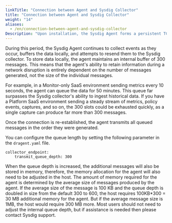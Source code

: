 ```yaml
---
linkTitle: "Connection between Agent and Sysdig Collector"
title: "Connection between Agent and Sysdig Collector"
weight: "14"
aliases: 
  - /en/connection-between-agent-and-sysdig-collector
Description: "Upon installation, the Sysdig Agent forms a persistent TCP connection with the Sysdig collector in the backend. The agent maintains this connection consistently until either it is restarted or experiences a network disruption. In the event of a disconnection with the Sysdig collector, the agent activates a retry protocol to reinitiate the connection, applying necessary back-off strategies to manage the reconnection attempts effectively."
---
```

During this period, the Sysdig Agent continues to collect events as they occur, buffers the data locally, and attempts to resend them to the Sysdig collector. To store data locally, the agent maintains an internal buffer of 300 messages. This means that the agent's ability to retain information during a network disruption is entirely dependent on the number of messages generated, not the size of the individual messages.

For example, in a Monitor-only SaaS environment sending metrics every 10 seconds, the agent can queue the data for 50 minutes. This queue far surpasses the Sysdig collector's ability to ingest historical data. If you have a Platform SaaS environment sending a steady stream of metrics, policy events, captures, and so on, the 300 slots could be exhausted quickly, as a single capture can produce far more than 300 messages.

Once the connection is re-established, the agent transmits all queued messages in the order they were generated.

You can configure the queue length by setting the following parameter in the `dragent.yaml` file.

```
collector_endpoint:
    transmit_queue_depth: 300
```

When the queue depth is increased, the additional messages will also be stored in memory, therefore, the memory allocation for the agent will also need to be adjusted in the host. The amount of memory required for the agent is determined by the average size of messages produced by the agent. If the average size of the message is 100 KB and the queue depth is doubled in size from the default 300 to 600, the host requires 100KB*300 = 30 MB additional memory for the agent. But if the average message size is 1MB, the host would require 300 MB more. Most users should not need to adjust the internal queue depth, but if assistance is needed then please contact Sysdig support.
